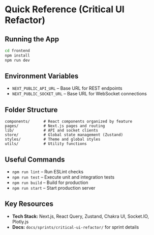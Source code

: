 # Quick Reference (Critical UI Refactor)

## Running the App

```bash
cd frontend
npm install
npm run dev
```

## Environment Variables

- `NEXT_PUBLIC_API_URL` – Base URL for REST endpoints
- `NEXT_PUBLIC_SOCKET_URL` – Base URL for WebSocket connections

## Folder Structure

```
components/      # React components organized by feature
pages/           # Next.js pages and routing
lib/             # API and socket clients
store/           # Global state management (Zustand)
styles/          # Theme and global styles
utils/           # Utility functions
```

## Useful Commands

- `npm run lint` – Run ESLint checks
- `npm run test` – Execute unit and integration tests
- `npm run build` – Build for production
- `npm run start` – Start production server

## Key Resources

- **Tech Stack:** Next.js, React Query, Zustand, Chakra UI, Socket.IO, Plotly.js
- **Docs:** `docs/sprints/critical-ui-refactor/` for sprint details 